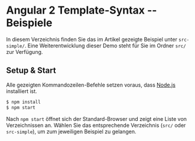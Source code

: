 # Angular 2 Template-Syntax -- Beispiele

In diesem Verzeichnis finden Sie das im Artikel gezeigte Beispiel unter `src-simple/`.
Eine Weiterentwicklung dieser Demo steht für Sie im Ordner `src/` zur Verfügung.

## Setup & Start

Alle gezeigten Kommandozeilen-Befehle setzen voraus, dass [Node.js](https://nodejs.org/) installiert ist. 

```cmd
$ npm install
$ npm start
```

Nach `npm start` öffnet sich der Standard-Browser und zeigt eine Liste von Verzeichnissen an.
Wählen Sie das entsprechende Verzeichnis (`src/` oder `src-simple`), um zum jeweiligen Beispiel zu gelangen.
